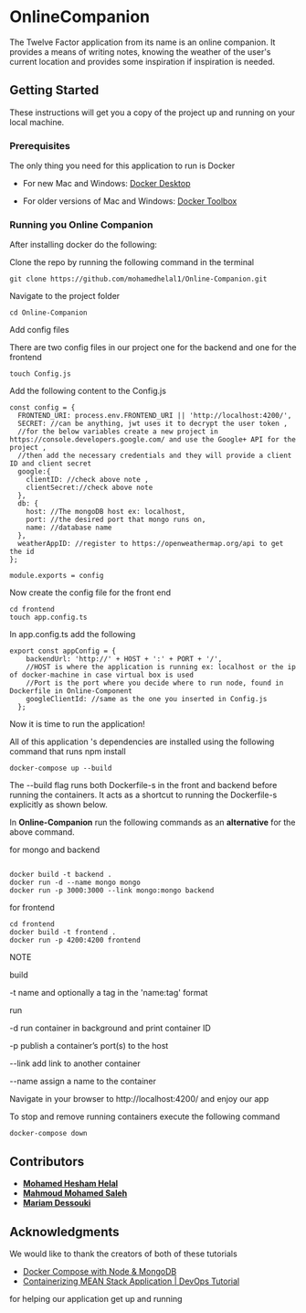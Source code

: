 # OnlineCompanion

The Twelve Factor application from its name is an online companion. It provides a means of writing notes, knowing the weather of the user's current location and provides some inspiration if inspiration is needed.


## Getting Started

These instructions will get you a copy of the project up and running on your local machine.

### Prerequisites

The only thing you need for this application to run is Docker


* For new Mac and Windows: [Docker Desktop](https://www.docker.com/products/docker-desktop)

* For older versions of Mac and Windows: [Docker Toolbox](https://docs.docker.com/toolbox/) 


### Running you Online Companion

After installing docker do the following:

Clone the repo by running the following command in the terminal

```
git clone https://github.com/mohamedhelal1/Online-Companion.git
```

Navigate to the project folder

```
cd Online-Companion
```

Add config files

There are two config files in our project one for the backend and one for the frontend

```
touch Config.js
```

Add the following content to the Config.js

```
const config = {
  FRONTEND_URI: process.env.FRONTEND_URI || 'http://localhost:4200/',
  SECRET: //can be anything, jwt uses it to decrypt the user token ,
  //for the below variables create a new project in https://console.developers.google.com/ and use the Google+ API for the project , 
  //then add the necessary credentials and they will provide a client ID and client secret
  google:{
    clientID: //check above note ,
    clientSecret://check above note
  },
  db: {
    host: //The mongoDB host ex: localhost,
    port: //the desired port that mongo runs on,
    name: //database name
  },
  weatherAppID: //register to https://openweathermap.org/api to get the id
};

module.exports = config
```
Now create the config file for the front end

```
cd frontend 
touch app.config.ts
```

In app.config.ts add the following

```
export const appConfig = {
    backendUrl: 'http://' + HOST + ':' + PORT + '/',
	//HOST is where the application is running ex: localhost or the ip of docker-machine in case virtual box is used
	//Port is the port where you decide where to run node, found in Dockerfile in Online-Component
    googleClientId: //same as the one you inserted in Config.js
  };
```

Now it is time to run the application!

All of this application 's dependencies are installed using the following command that runs npm install

```
docker-compose up --build
```
The --build flag runs both Dockerfile-s in the front and backend before running the containers. It acts as a shortcut to running the Dockerfile-s explicitly as shown below.

In **Online-Companion** run the following commands as an **alternative** for the above command.

for mongo and backend
```

docker build -t backend .
docker run -d --name mongo mongo
docker run -p 3000:3000 --link mongo:mongo backend
``` 

for frontend
``` 
cd frontend
docker build -t frontend .
docker run -p 4200:4200 frontend
``` 

NOTE

 build

   -t name and optionally a tag in the 'name:tag' format

 run

   -d run container in background and print container ID
  
   -p publish a container’s port(s) to the host
  
   --link add link to another container
  
   --name assign a name to the container
    
    
    
    
Navigate in your browser to http://localhost:4200/ and enjoy our app

To stop and remove running containers execute the following command

```
docker-compose down
```

## Contributors

* **[Mohamed Hesham Helal](https://github.com/mohamedhelal1)**
* **[Mahmoud Mohamed Saleh](https://github.com/mmsmhh)**
* **[Mariam Dessouki](https://github.com/Mariam-Dessouki)**



## Acknowledgments
We would like to thank the creators of both of these tutorials 

* [Docker Compose with Node & MongoDB](https://www.youtube.com/watch?v=hP77Rua1E0c&feature=share&fbclid=IwAR2j3eAmFwEJWp1-8D4KvkY-uIMd-Ub-cNXWFg1wnWPdFkJmWqWom_O6Ga8)
* [Containerizing MEAN Stack Application | DevOps Tutorial](https://www.youtube.com/watch?v=WZa7GsqyS3w)


for helping our application get up and running

